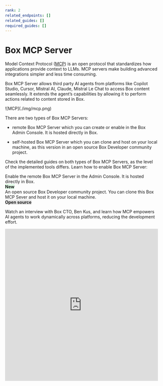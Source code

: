 ```yaml
---
rank: 2
related_endpoints: []
related_guides: []
required_guides: []
---
```


# Box MCP Server

Model Context Protocol ([MCP](https://modelcontextprotocol.io/introduction)) is an open protocol that standardizes how applications provide context to LLMs. MCP servers make building advanced integrations simpler and less time consuming.

Box MCP Server allows third party AI agents from platforms like Copilot Studio, Cursor, Mistral AI, Claude, Mistral Le Chat to access Box content seamlessly. It extends the agent’s capabilities by allowing it to perform actions related to content stored in Box.

<ImageFrame noborder center>
  ![MCP](./img/mcp.png)
</ImageFrame>

There are two types of Box MCP Servers:

- remote Box MCP Server which you can create or enable in the Box Admin Console. It is hosted directly in Box.
<!--alex ignore-->
- self-hosted Box MCP Server which you can clone and host on your local machine, as this version in an open source Box Developer community project.
<!--alex enable-->

Check the detailed guides on both types of Box MCP Servers, as the level of the implemented tools differs. Learn how to enable Box MCP Server:

<TileGrid rows="2">
  <Tile type="mcp" title="Remote Box MCP Server" href="/guides/box-mcp/remote">
    Enable the remote Box MCP Server in the Admin Console. It is hosted directly in Box.
    <div>
    <strong style="background-color: #e1ffe7">New</strong>
    </div>
  </Tile>
  <Tile type="mcp" title="Self-hosted Box MCP Server" href="/guides/box-mcp/self-hosted">
    An open source Box Developer community project. You can clone this Box MCP Sever and host it on your local machine.
    <div>
    <strong style="background-color: #e8e8e8">Open source</strong>
    </div>
  </Tile>
</TileGrid>

Watch an interview with Box CTO, Ben Kus, and learn how MCP empowers AI agents to work dynamically across platforms, reducing the development effort.

<iframe width="100%" height="500" src="https://www.youtube.com/embed/u_y5_y9JGg4?si=PY2__LklwsGWwiAD" title="MCP: The API standard that makes AI actionable for enterprises | Box AI Explainer Series EP4 with Ben Kus, Box CTO" frameborder="0" allow="accelerometer; clipboard-write; encrypted-media; gyroscope; picture-in-picture; web-share" referrerpolicy="strict-origin-when-cross-origin" allowfullscreen></iframe>